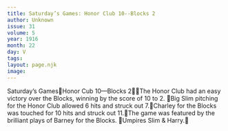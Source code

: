 ```yaml
---
title: Saturday’s Games: Honor Club 10--Blocks 2
author: Unknown
issue: 31
volume: 5
year: 1916
month: 22
day: V
tags:
layout: page.njk
image:
---
```

Saturday’s GamesHonor Cub 10—Blocks 2The Honor Club had an easy victory over the Blocks, winning by the score of 10 to 2. Big Slim pitching for the Honor Club allowed 6 hits and struck out 7.Charley for the Blocks was touched for 10 hits and struck out 11.The game was featured by the brilliant plays of Barney for the Blocks. Umpires Slim & Harry.
